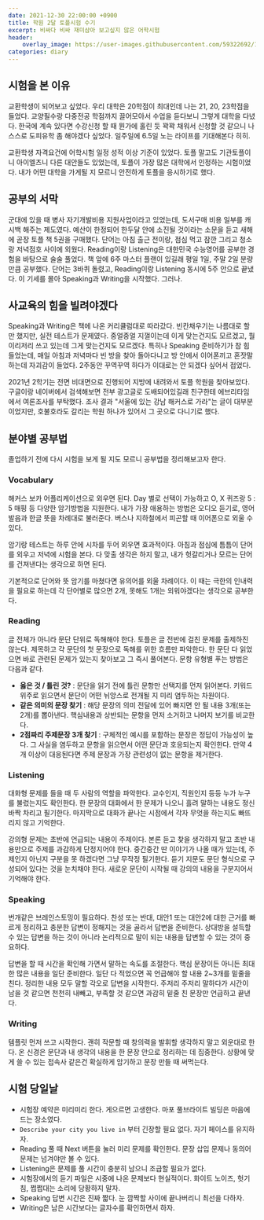 ```yaml
---
date: 2021-12-30 22:00:00 +0900
title: 학원 2달 토플시험 수기
excerpt: 비싸다 비싸 재미삼아 보고싶지 않은 어학시험
header:
    overlay_image: https://user-images.githubusercontent.com/59322692/147852670-a82c8db4-e2b8-40d2-8378-33914f99086e.png
categories: diary
---
```


## 시험을 본 이유

교환학생이 되어보고 싶었다. 우리 대학은 20학점이 최대인데 나는 21, 20, 23학점을 들었다.
교양필수랑 다중전공 학점까지 끌어모아서 수업을 듣다보니 그렇게 대학을 다녔다.
한국에 계속 있다면 수강신청 할 때 뭔가에 홀린 듯 꽉꽉 채워서 신청할 것 같으니
나 스스로 도피유학 좀 해야겠다 싶었다. 일주일에 6.5일 노는 라이프를 기대해본다 히히.

교환학생 자격요건에 어학시험 일정 성적 이상 기준이 있었다.
토플 말고도 기관토플이니 아이엘츠니 다른 대안들도 있었는데, 토플이 가장 많은 대학에서
인정하는 시험이었다. 내가 어떤 대학을 가게될 지 모르니 안전하게 토플을 응시하기로 했다.

## 공부의 서막

군대에 있을 때 병사 자기개발비용 지원사업이라고 있었는데, 도서구매 비용 일부를 캐시백 해주는 제도였다.
예산이 한정되어 한두달 안에 소진될 것이라는 소문을 듣고 새해에 곧장 토플 책 5권을 구매했다.
단어는 아침 출근 전이랑, 점심 먹고 잠깐 그리고 청소랑 저녁점호 사이에 외웠다.
Reading이랑 Listening은 대한민국 수능영어를 공부한 경험을 바탕으로 술술 풀었다.
책 앞에 6주 마스터 플랜이 있길래 평일 1일, 주말 2일 분량만큼 공부했다.
단어는 3바퀴 돌렸고, Reading이랑 Listening 동시에 5주 안으로 끝냈다.
이 기세를 몰아 Speaking과 Writing을 시작했다. 그러나.

## 사교육의 힘을 빌려야겠다

Speaking과 Writing은 책에 나온 커리큘럼대로 따라갔다.
빈칸채우기는 나름대로 할만 했지만, 실전 테스트가 문제였다.
중얼중얼 지껄이는데 이게 맞는건지도 모르겠고, 뭘 이리저리 쓰고 있는데 그게 맞는건지도 모르겠다.
특히나 Speaking 준비하기가 참 힘들었는데, 매일 아침과 저녁마다 빈 방을 찾아 돌아다니고
방 안에서 이어폰끼고 혼잣말 하는데 자괴감이 들었다. 2주동안 꾸역꾸역 하다가 이대로는 안 되겠다 싶어서 접었다.

2021년 2학기는 전면 비대면으로 진행되어 지방에 내려와서 토플 학원을 찾아보았다.
구글이랑 네이버에서 검색해보면 전부 광고글로 도배되어있길래 친구한테 에브리타임에서 여론조사를 부탁했다.
조사 결과 "서울에 있는 강남 해커스로 가라"는 글이 대부분이었지만, 호불호라도 갈리는 학원 하나가 있어서
그 곳으로 다니기로 했다. 

## 분야별 공부법

졸업하기 전에 다시 시험을 보게 될 지도 모르니 공부법을 정리해보고자 한다.

### Vocabulary

해커스 보카 어플리케이션으로 외우면 된다. Day 별로 선택이 가능하고 O, X 퀴즈랑 5 : 5 매핑 등
다양한 암기방법을 지원한다. 내가 가장 애용하는 방법은 오디오 듣기로, 영어 발음과 한글 뜻을 차례대로 불러준다.
버스나 지하철에서 피곤할 때 이어폰으로 외울 수 있다.

암기랑 테스트는 하루 안에 시차를 두어 외우면 효과적이다. 아침과 점심에 틈틈이 단어를 외우고
저녁에 시험을 본다. 다 맞출 생각은 하지 말고, 내가 헛갈리거나 모르는 단어를 건져낸다는 생각으로 하면 된다.

기본적으로 단어와 뜻 암기를 마쳤다면 유의어를 외울 차례이다. 이 때는 극한의 인내력을 필요로 하는데
각 단어별로 많으면 2개, 못해도 1개는 외워야겠다는 생각으로 공부한다.

### Reading

글 전체가 아니라 문단 단위로 독해해야 한다. 토플은 글 전반에 걸친 문제를 출제하진 않는다.
제목하고 갹 문단의 첫 문장으로 독해를 위한 흐름만 파악한다. 한 문단 다 읽었으면 바로 관련된 문제가 있는지
찾아보고 그 즉시 풀어본다. 문항 유형별 푸는 방법은 다음과 같다.

* **옳은 것 / 틀린 것?** : 문단을 읽기 전에 틀린 문항만 선택지를 먼저 읽어본다. 키워드 위주로 읽으면서
문단이 어떤 뉘앙스로 전개될 지 미리 염두하는 차원이다.
* **같은 의미의 문장 찾기** : 해당 문장의 의미 전달에 있어 빠지면 안 될 내용 3개(또는 2개)를 뽑아낸다.
핵심내용과 상반되는 문항을 먼저 소거하고 나머지 보기를 비교한다.
* **2점짜리 주제문장 3개 찾기** : 구체적인 예시를 포함하는 문장은 정답이 가능성이 높다.
그 사실을 염두하고 문항을 읽으면서 어떤 문단과 호응되는지 확인한다. 만약 4개 이상이 대응된다면
주제 문장과 가장 관련성이 없는 문항을 제거한다.

### Listening

대화형 문제를 들을 때 두 사람의 역할을 파악한다. 교수인지, 직원인지 등등 누가 누구를 불렀는지도 확인한다.
한 문장의 대화에서 한 문제가 나오니 흘려 말하는 내용도 정신 바짝 차리고 필기한다.
마지막으로 대화가 끝나는 시점에서 각자 무엇을 하는지도 빠뜨리지 않고 기억한다.

강의형 문제는 초반에 언급되는 내용이 주제이다. 본론 듣고 찾을 생각하지 말고 초반 내용만으로 주제를
과감하게 단정지어야 한다. 중간중간 딴 이야기가 나올 때가 있는데, 주제인지 아닌지 구분을 못 하겠다면
그냥 무작정 필기한다. 듣기 지문도 문단 형식으로 구성되어 있다는 것을 눈치채야 한다. 새로운 문단이 시작될 때
강의의 내용을 구분지어서 기억해야 한다.

### Speaking

번개같은 브레인스토밍이 필요하다. 찬성 또는 반대, 대안1 또는 대안2에 대한 근거를 빠르게 정리하고
충분한 답변이 정해지는 것을 골라서 답변을 준비한다. 상대방을 설득할 수 있는 답변을 하는 것이 아니라
논리적으로 말이 되는 내용을 답변할 수 있는 것이 중요하다.

답변을 할 때 시간을 확인해 가면서 말하는 속도를 조절한다. 핵심 문장이든 아니든 최대한 많은 내용을 일단 준비한다.
일단 다 적었으면 꼭 언급해야 할 내용 2~3개를 밑줄을 친다. 정리한 내용 모두 말할 각오로 답변을 시작한다.
주저리 주저리 말하다가 시간이 남을 것 같으면 천천히 내빼고, 부족할 것 같으면 과감히 밑줄 친 문장만 언급하고 끝낸다.

### Writing

템플릿 먼저 쓰고 시작한다. 괜히 작문할 때 창의력을 발휘할 생각하지 말고 외운대로 한다.
온 신경은 문단과 내 생각의 내용을 한 문장 안으로 정리하는 데 집중한다.
상황에 맞게 쓸 수 있는 접속사 같은건 확실하게 암기하고 문장 만들 때 써먹는다.

## 시험 당일날

* 시험장 예약은 미리미리 한다. 게으르면 고생한다. 마포 풀브라이트 빌딩은 마음에 드는 장소였다.
* `Describe your city you live in` 부터 긴장할 필요 없다. 자기 페이스를 유지하자.
* Reading 풀 때 Next 버튼을 눌러 미리 문제를 확인한다. 문장 삽입 문제나 동의어 문제는 넘겨야만 볼 수 있다.
* Listening은 문제를 풀 시간이 충분히 남으니 조급할 필요가 없다.
* 시험장에서의 듣기 파일은 시중에 나온 문제보다 현실적이다. 화이트 노이즈, 헛기침, 쩝쩝대는 소리에 당황하지 말자.
* Speaking 답변 시간은 진짜 짧다. 눈 깜짝할 사이에 끝나버리니 최선을 다하자.
* Writing은 남은 시간보다는 글자수를 확인하면서 하자.
